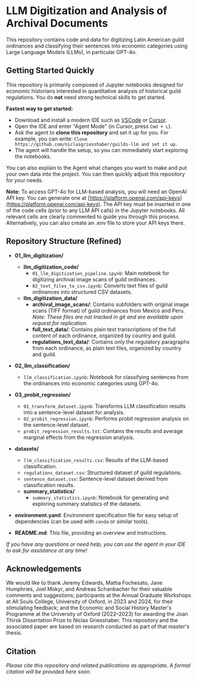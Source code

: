 # LLM Digitization and Analysis of Archival Documents

This repository contains code and data for digitizing Latin American guild ordinances and classifying their sentences into economic categories using Large Language Models (LLMs), in particular GPT-4o.

## Getting Started Quickly

This repository is primarily composed of Jupyter notebooks designed for economic historians interested in quantitative analysis of historical guild regulations. You do **not** need strong technical skills to get started.

**Fastest way to get started:**
- Download and install a modern IDE such as [VSCode](https://code.visualstudio.com) or [Cursor](https://cursor.com/en).
- Open the IDE and enter "Agent Mode" (in Cursor, press `Cmd + L`).
- Ask the agent to **clone this repository** and set it up for you. For example, you can write: `Clone https://github.com/niclasgriesshaber/guilds-llm and set it up.`
- The agent will handle the setup, so you can immediately start exploring the notebooks.

You can also explain to the Agent what changes you want to make and put your own data into the project. You can then quickly adjust this repository for your needs.

**Note:** To access GPT-4o for LLM-based analysis, you will need an OpenAI API key. You can generate one at [https://platform.openai.com/api-keys](https://platform.openai.com/api-keys). The API key must be inserted in one of the code cells (prior to any LLM API calls) in the Jupyter notebooks. All relevant cells are clearly commented to guide you through this process. Alternatively, you can also create an .env file to store your API keys there.

## Repository Structure (Refined)

- **01_llm_digitization/**
  - **llm_digitization_code/**
    - `01_llm_digitization_pipeline.ipynb`: Main notebook for digitizing archival image scans of guild ordinances.
    - `02_text_files_to_csv.ipynb`: Converts text files of guild ordinances into structured CSV datasets.
  - **llm_digitization_data/**
    - **archival_image_scans/**: Contains subfolders with original image scans (TIFF format) of guild ordinances from Mexico and Peru. *Note: These files are not tracked in git and are available upon request for replication.*
    - **full_text_data/**: Contains plain text transcriptions of the full content of each ordinance, organized by country and guild.
    - **regulations_text_data/**: Contains only the regulatory paragraphs from each ordinance, as plain text files, organized by country and guild.

- **02_llm_classification/**
  - `llm_classification.ipynb`: Notebook for classifying sentences from the ordinances into economic categories using GPT-4o.

- **03_probit_regression/**
  - `01_transform_dataset.ipynb`: Transforms LLM classification results into a sentence-level dataset for analysis.
  - `02_probit_regression.ipynb`: Performs probit regression analysis on the sentence-level dataset.
  - `probit_regression_results.txt`: Contains the results and average marginal effects from the regression analysis.

- **datasets/**
  - `llm_classification_results.csv`: Results of the LLM-based classification.
  - `regulations_dataset.csv`: Structured dataset of guild regulations.
  - `sentence_dataset.csv`: Sentence-level dataset derived from classification results.
  - **summary_statistics/**
    - `summary_statistics.ipynb`: Notebook for generating and exploring summary statistics of the datasets.

- **environment.yaml**: Environment specification file for easy setup of dependencies (can be used with `conda` or similar tools).
- **README.md**: This file, providing an overview and instructions.

*If you have any questions or need help, you can use the agent in your IDE to ask for assistance at any time!*

## Acknowledgements

We would like to thank Jeremy Edwards, Mattia Fochesato, Jane Humphries, Joel Mokyr, and Andreas Schanbacher for their valuable comments and suggestions; participants at the Annual Graduate Workshops at All Souls College, University of Oxford, in 2023 and 2024, for their stimulating feedback; and the Economic and Social History Master's Programme at the University of Oxford (2022–2023) for awarding the Joan Thirsk Dissertation Prize to Niclas Griesshaber. This repository and the associated paper are based on research conducted as part of that master's thesis.

## Citation

*Please cite this repository and related publications as appropriate. A formal citation will be provided here soon.*